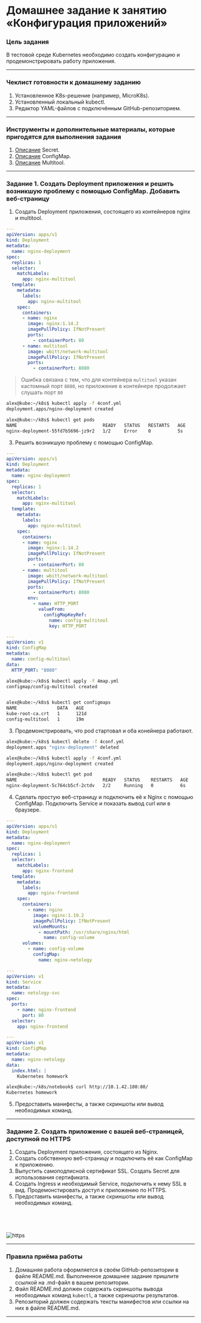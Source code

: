 # Домашнее задание к занятию «Конфигурация приложений»

### Цель задания

В тестовой среде Kubernetes необходимо создать конфигурацию и продемонстрировать работу приложения.

------

### Чеклист готовности к домашнему заданию

1. Установленное K8s-решение (например, MicroK8s).
2. Установленный локальный kubectl.
3. Редактор YAML-файлов с подключённым GitHub-репозиторием.

------

### Инструменты и дополнительные материалы, которые пригодятся для выполнения задания

1. [Описание](https://kubernetes.io/docs/concepts/configuration/secret/) Secret.
2. [Описание](https://kubernetes.io/docs/concepts/configuration/configmap/) ConfigMap.
3. [Описание](https://github.com/wbitt/Network-MultiTool) Multitool.

------

### Задание 1. Создать Deployment приложения и решить возникшую проблему с помощью ConfigMap. Добавить веб-страницу

1. Создать Deployment приложения, состоящего из контейнеров nginx и multitool.
```yaml
---
apiVersion: apps/v1
kind: Deployment
metadata:
  name: nginx-deployment
spec:
  replicas: 1
  selector:
    matchLabels:
      app: nginx-multitool
  template:
    metadata:
      labels:
        app: nginx-multitool
    spec:
      containers:
      - name: nginx
        image: nginx:1.14.2
        imagePullPolicy: IfNotPresent
        ports:
          - containerPort: 80
      - name: multitool
        image: wbitt/network-multitool
        imagePullPolicy: IfNotPresent
        ports:
          - containerPort: 8080

```
> Ошибка связана с тем, что для контейнера `multitool` указан кастомный порт `8080`, но приложение в контейнере продолжает слушать порт `80`
```bash
alex@kube:~/k8s$ kubectl apply -f 4conf.yml 
deployment.apps/nginx-deployment created

alex@kube:~/k8s$ kubectl get pods
NAME                                READY   STATUS   RESTARTS   AGE
nginx-deployment-55fd7b5696-jz9r2   1/2     Error    0          5s
```
3. Решить возникшую проблему с помощью ConfigMap.
```yaml
---
apiVersion: apps/v1
kind: Deployment
metadata:
  name: nginx-deployment
spec:
  replicas: 1
  selector:
    matchLabels:
      app: nginx-multitool
  template:
    metadata:
      labels:
        app: nginx-multitool
    spec:
      containers:
      - name: nginx
        image: nginx:1.14.2
        imagePullPolicy: IfNotPresent
        ports:
          - containerPort: 80
      - name: multitool
        image: wbitt/network-multitool
        imagePullPolicy: IfNotPresent
        ports:
          - containerPort: 8080
        env:
          - name: HTTP_PORT
            valueFrom:
              configMapKeyRef:
                name: config-multitool
                key: HTTP_PORT
```
```yaml
---
apiVersion: v1
kind: ConfigMap
metadata:
  name: config-multitool
data:
  HTTP_PORT: "8080"
```

```bash
alex@kube:~/k8s$ kubectl apply -f 4map.yml 
configmap/config-multitool created


alex@kube:~/k8s$ kubectl get configmaps 
NAME               DATA   AGE
kube-root-ca.crt   1      121d
config-multitool   1      19m
```
3. Продемонстрировать, что pod стартовал и оба конейнера работают.
```bash
alex@kube:~/k8s$ kubectl delete -f 4conf.yml 
deployment.apps "nginx-deployment" deleted

alex@kube:~/k8s$ kubectl apply -f 4conf.yml
deployment.apps/nginx-deployment created

alex@kube:~/k8s$ kubectl get pod
NAME                                READY   STATUS    RESTARTS   AGE
nginx-deployment-5c764cb5cf-2ctdv   2/2     Running   0          6s
```

4. Сделать простую веб-страницу и подключить её к Nginx с помощью ConfigMap. Подключить Service и показать вывод curl или в браузере.
```yaml
---
apiVersion: apps/v1
kind: Deployment
metadata:
  name: nginx-deployment
spec:
  replicas: 1
  selector:
    matchLabels:
      app: nginx-frontend
  template:
    metadata:
      labels:
        app: nginx-frontend
    spec:
      containers:
        - name: nginx
          image: nginx:1.19.2
          imagePullPolicy: IfNotPresent
          volumeMounts:
            - mountPath: /usr/share/nginx/html
              name: config-volume
      volumes:
        - name: config-volume
          configMap:
            name: nginx-netology
```
```yaml
---
apiVersion: v1
kind: Service
metadata:
  name: netology-svc
spec:
  ports:
    - name: nginx-frontend
      port: 80
  selector:
    app: nginx-frontend
```
```yaml
---
apiVersion: v1
kind: ConfigMap
metadata:
  name: nginx-netology
data:
  index.html: |
    Kubernetes homework
```
```bash
alex@kube:~/k8s/notebook$ curl http://10.1.42.180:80/
Kubernetes homework
```
5. Предоставить манифесты, а также скриншоты или вывод необходимых команд.

------

### Задание 2. Создать приложение с вашей веб-страницей, доступной по HTTPS 

1. Создать Deployment приложения, состоящего из Nginx.
2. Создать собственную веб-страницу и подключить её как ConfigMap к приложению.
3. Выпустить самоподписной сертификат SSL. Создать Secret для использования сертификата.
4. Создать Ingress и необходимый Service, подключить к нему SSL в вид. Продемонстировать доступ к приложению по HTTPS. 
5. Предоставить манифесты, а также скриншоты или вывод необходимых команд.
```yaml

```
```yaml
```
```yaml
```
```yaml
```
![https](https.png)

------

### Правила приёма работы

1. Домашняя работа оформляется в своём GitHub-репозитории в файле README.md. Выполненное домашнее задание пришлите ссылкой на .md-файл в вашем репозитории.
2. Файл README.md должен содержать скриншоты вывода необходимых команд `kubectl`, а также скриншоты результатов.
3. Репозиторий должен содержать тексты манифестов или ссылки на них в файле README.md.

------
